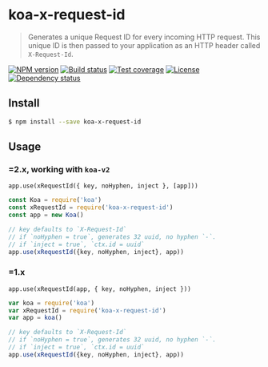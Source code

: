 # koa-x-request-id

> Generates a unique Request ID for every incoming HTTP request.
> This unique ID is then passed to your application as an HTTP header called `X-Request-Id`.

[![NPM version][npm-img]][npm-url]
[![Build status][travis-img]][travis-url]
[![Test coverage][coveralls-img]][coveralls-url]
[![License][license-img]][license-url]
[![Dependency status][david-img]][david-url]

## Install

```sh
$ npm install --save koa-x-request-id
```

## Usage

### **=2.x**, working with `koa-v2`

```
app.use(xRequestId({ key, noHyphen, inject }, [app]))
```

```js
const Koa = require('koa')
const xRequestId = require('koa-x-request-id')
const app = new Koa()

// key defaults to `X-Request-Id`
// if `noHyphen = true`, generates 32 uuid, no hyphen `-`.
// if `inject = true`, `ctx.id = uuid`
app.use(xRequestId({key, noHyphen, inject}, app))
```

### **=1.x**

```
app.use(xRequestId(app, { key, noHyphen, inject }))
```

```js
var koa = require('koa')
var xRequestId = require('koa-x-request-id')
var app = koa()

// key defaults to `X-Request-Id`
// if `noHyphen = true`, generates 32 uuid, no hyphen `-`.
// if `inject = true`, `ctx.id = uuid`
app.use(xRequestId({key, noHyphen, inject}, app))
```

[npm-img]: https://img.shields.io/npm/v/koa-x-request-id.svg?style=flat-square
[npm-url]: https://npmjs.org/package/koa-x-request-id
[travis-img]: https://img.shields.io/travis/koa-modules/x-request-id.svg?style=flat-square
[travis-url]: https://travis-ci.org/koa-modules/x-request-id
[coveralls-img]: https://img.shields.io/coveralls/koa-modules/x-request-id.svg?style=flat-square
[coveralls-url]: https://coveralls.io/r/koa-modules/x-request-id?branch=master
[license-img]: https://img.shields.io/badge/license-MIT-green.svg?style=flat-square
[license-url]: LICENSE
[david-img]: https://img.shields.io/david/koa-modules/x-request-id.svg?style=flat-square
[david-url]: https://david-dm.org/koa-modules/x-request-id
